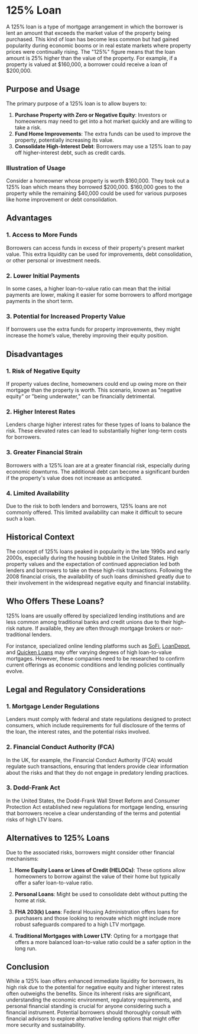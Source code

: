 # 125% Loan

A 125% loan is a type of mortgage arrangement in which the borrower is lent an amount that exceeds the market value of the property being purchased. This kind of loan has become less common but had gained popularity during economic booms or in real estate markets where property prices were continually rising. The "125%" figure means that the loan amount is 25% higher than the value of the property. For example, if a property is valued at $160,000, a borrower could receive a loan of $200,000. 

## Purpose and Usage

The primary purpose of a 125% loan is to allow buyers to:

1. **Purchase Property with Zero or Negative Equity**: Investors or homeowners may need to get into a hot market quickly and are willing to take a risk.
2. **Fund Home Improvements**: The extra funds can be used to improve the property, potentially increasing its value.
3. **Consolidate High-Interest Debt**: Borrowers may use a 125% loan to pay off higher-interest debt, such as credit cards.

### Illustration of Usage

Consider a homeowner whose property is worth $160,000. They took out a 125% loan which means they borrowed $200,000. $160,000 goes to the property while the remaining $40,000 could be used for various purposes like home improvement or debt consolidation.

## Advantages

### 1. Access to More Funds
Borrowers can access funds in excess of their property's present market value. This extra liquidity can be used for improvements, debt consolidation, or other personal or investment needs.

### 2. Lower Initial Payments
In some cases, a higher loan-to-value ratio can mean that the initial payments are lower, making it easier for some borrowers to afford mortgage payments in the short term.

### 3. Potential for Increased Property Value
If borrowers use the extra funds for property improvements, they might increase the home’s value, thereby improving their equity position.

## Disadvantages

### 1. Risk of Negative Equity
If property values decline, homeowners could end up owing more on their mortgage than the property is worth. This scenario, known as "negative equity" or "being underwater," can be financially detrimental.

### 2. Higher Interest Rates
Lenders charge higher interest rates for these types of loans to balance the risk. These elevated rates can lead to substantially higher long-term costs for borrowers.

### 3. Greater Financial Strain
Borrowers with a 125% loan are at a greater financial risk, especially during economic downturns. The additional debt can become a significant burden if the property's value does not increase as anticipated.

### 4. Limited Availability
Due to the risk to both lenders and borrowers, 125% loans are not commonly offered. This limited availability can make it difficult to secure such a loan.

## Historical Context

The concept of 125% loans peaked in popularity in the late 1990s and early 2000s, especially during the housing bubble in the United States. High property values and the expectation of continued appreciation led both lenders and borrowers to take on these high-risk transactions. Following the 2008 financial crisis, the availability of such loans diminished greatly due to their involvement in the widespread negative equity and financial instability.

## Who Offers These Loans?

125% loans are usually offered by specialized lending institutions and are less common among traditional banks and credit unions due to their high-risk nature. If available, they are often through mortgage brokers or non-traditional lenders.

For instance, specialized online lending platforms such as [SoFi](https://www.sofi.com), [LoanDepot](https://www.loandepot.com), and [Quicken Loans](https://www.quickenloans.com) may offer varying degrees of high loan-to-value mortgages.
However, these companies need to be researched to confirm current offerings as economic conditions and lending policies continually evolve.

## Legal and Regulatory Considerations

### 1. Mortgage Lender Regulations
Lenders must comply with federal and state regulations designed to protect consumers, which include requirements for full disclosure of the terms of the loan, the interest rates, and the potential risks involved.

### 2. Financial Conduct Authority (FCA)
In the UK, for example, the Financial Conduct Authority (FCA) would regulate such transactions, ensuring that lenders provide clear information about the risks and that they do not engage in predatory lending practices.

### 3. Dodd-Frank Act
In the United States, the Dodd-Frank Wall Street Reform and Consumer Protection Act established new regulations for mortgage lending, ensuring that borrowers receive a clear understanding of the terms and potential risks of high LTV loans.

## Alternatives to 125% Loans

Due to the associated risks, borrowers might consider other financial mechanisms:

1. **Home Equity Loans or Lines of Credit (HELOCs)**: These options allow homeowners to borrow against the value of their home but typically offer a safer loan-to-value ratio.

2. **Personal Loans**: Might be used to consolidate debt without putting the home at risk.

3. **FHA 203(k) Loans**: Federal Housing Administration offers loans for purchasers and those looking to renovate which might include more robust safeguards compared to a high LTV mortgage.

4. **Traditional Mortgages with Lower LTV**: Opting for a mortgage that offers a more balanced loan-to-value ratio could be a safer option in the long run.

## Conclusion

While a 125% loan offers enhanced immediate liquidity for borrowers, its high risk due to the potential for negative equity and higher interest rates often outweighs the benefits. Since its inherent risks are significant, understanding the economic environment, regulatory requirements, and personal financial standing is crucial for anyone considering such a financial instrument. Potential borrowers should thoroughly consult with financial advisors to explore alternative lending options that might offer more security and sustainability.